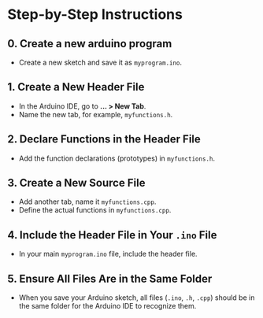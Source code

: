 # Step-by-Step Instructions

## 0. Create a new arduino program

- Create a new sketch and save it as `myprogram.ino`.

## 1. Create a New Header File

- In the Arduino IDE, go to **... > New Tab**.
- Name the new tab, for example, `myfunctions.h`.

## 2. Declare Functions in the Header File

- Add the function declarations (prototypes) in `myfunctions.h`.

## 3. Create a New Source File

- Add another tab, name it `myfunctions.cpp`.
- Define the actual functions in `myfunctions.cpp`.

## 4. Include the Header File in Your `.ino` File

- In your main `myprogram.ino` file, include the header file.

## 5. Ensure All Files Are in the Same Folder

- When you save your Arduino sketch, all files (`.ino`, `.h`, `.cpp`) should be in the same folder for the Arduino IDE to recognize them.